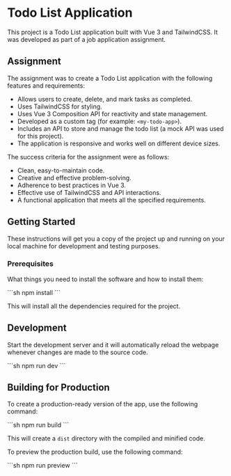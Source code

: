 # Todo List Application

This project is a Todo List application built with Vue 3 and TailwindCSS. It was developed as part of a job application assignment.

## Assignment

The assignment was to create a Todo List application with the following features and requirements:

- Allows users to create, delete, and mark tasks as completed.
- Uses TailwindCSS for styling.
- Uses Vue 3 Composition API for reactivity and state management.
- Developed as a custom tag (for example: `<my-todo-app>`).
- Includes an API to store and manage the todo list (a mock API was used for this project).
- The application is responsive and works well on different device sizes.

The success criteria for the assignment were as follows:

- Clean, easy-to-maintain code.
- Creative and effective problem-solving.
- Adherence to best practices in Vue 3.
- Effective use of TailwindCSS and API interactions.
- A functional application that meets all the specified requirements.

## Getting Started

These instructions will get you a copy of the project up and running on your local machine for development and testing purposes.

### Prerequisites

What things you need to install the software and how to install them:

\`\`\`sh
npm install
\`\`\`

This will install all the dependencies required for the project.

## Development

Start the development server and it will automatically reload the webpage whenever changes are made to the source code.

\`\`\`sh
npm run dev
\`\`\`

## Building for Production

To create a production-ready version of the app, use the following command:

\`\`\`sh
npm run build
\`\`\`

This will create a `dist` directory with the compiled and minified code.

To preview the production build, use the following command:

\`\`\`sh
npm run preview
\`\`\`

